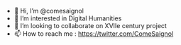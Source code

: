 - 👋 Hi, I’m @comesaignol
- 👀 I’m interested in Digital Humanities
- 💞️ I’m looking to collaborate on XVIIe century project
- 📫 How to reach me : https://twitter.com/ComeSaignol
